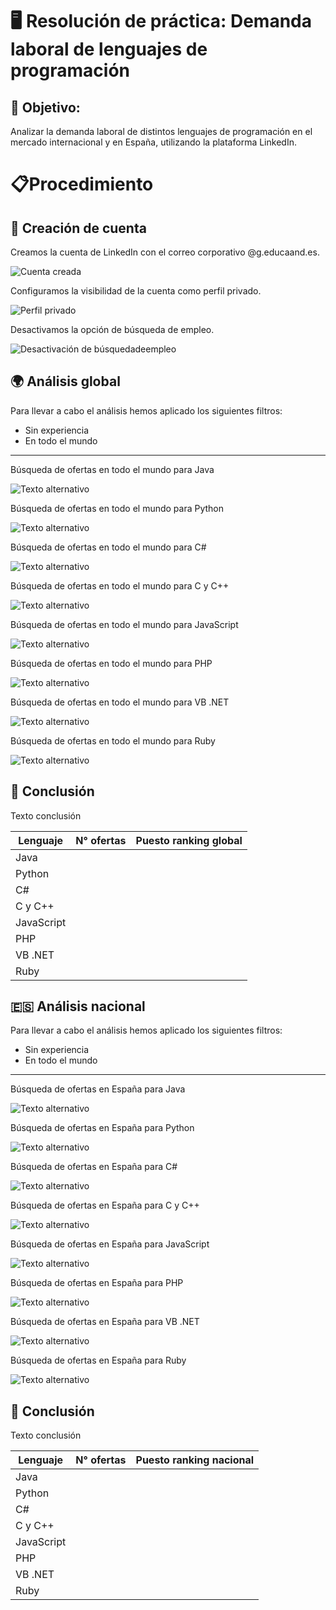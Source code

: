 # 🖥️ Resolución de práctica: Demanda laboral de lenguajes de programación  

## 🎯 Objetivo:  
  
Analizar la demanda laboral de distintos lenguajes de programación en el mercado internacional y en España, utilizando la plataforma LinkedIn.

# 📋​Procedimiento
## 👤 Creación de cuenta  
  Creamos la cuenta de LinkedIn con el correo corporativo @g.educaand.es.
  
  ![Cuenta creada](../img/Capture_0.png)

  Configuramos la visibilidad de la cuenta como perfil privado.
  
  ![Perfil privado](../img/Capture_1.png)

  Desactivamos la opción de búsqueda de empleo.
  
  ![Desactivación de búsquedadeempleo](../img/Capture_2.png)
  
## 🌍 Análisis global
  
  Para llevar a cabo el análisis hemos aplicado los siguientes filtros:  
  * Sin experiencia  
  * En todo el mundo  
  
  ---
  Búsqueda de ofertas en todo el mundo para Java

  ![Texto alternativo](../img/java_world.png)
  
  Búsqueda de ofertas en todo el mundo para Python

  ![Texto alternativo](../img/python_world.png)
  
  Búsqueda de ofertas en todo el mundo para C#

  ![Texto alternativo](../img/Csharp_world.png)
  
  Búsqueda de ofertas en todo el mundo para C y C++

  ![Texto alternativo](../img/C_world.png)
  
  Búsqueda de ofertas en todo el mundo para JavaScript

  ![Texto alternativo](../img/javascript_world.png)
  
  Búsqueda de ofertas en todo el mundo para PHP

  ![Texto alternativo](../img/php_world.png)
  
  Búsqueda de ofertas en todo el mundo para VB .NET

  ![Texto alternativo](../img/vb_world.png)
  
  Búsqueda de ofertas en todo el mundo para Ruby

  ![Texto alternativo](../img/ruby_world.png)
  
## 🧠 Conclusión 

  Texto conclusión 

|Lenguaje|N° ofertas|Puesto ranking global|
|--------|----------|---------------------|
|Java| | |
|Python| | |
|C#| | |
|C y C++| | |
|JavaScript| | |
|PHP| | |
|VB .NET| | |
|Ruby| | |


## 🇪🇸 Análisis nacional

  
  Para llevar a cabo el análisis hemos aplicado los siguientes filtros:  
  * Sin experiencia  
  * En todo el mundo  
  
  ---

  Búsqueda de ofertas en España para Java

  ![Texto alternativo](../img/java_espana.png)
  
  Búsqueda de ofertas en España para Python

  ![Texto alternativo](../img/python_espana.png)
  
  Búsqueda de ofertas en España para C#

  ![Texto alternativo](../img/Csharp_espana.png)
  
  Búsqueda de ofertas en España para C y C++

  ![Texto alternativo](../img/C_espana.png)
  
  Búsqueda de ofertas en España para JavaScript

  ![Texto alternativo](../img/javascript_espana.png)
  
  Búsqueda de ofertas en España para PHP

  ![Texto alternativo](../img/php_espana.png)
  
  Búsqueda de ofertas en España para VB .NET

  ![Texto alternativo](../img/vb_espana.png)
  
  Búsqueda de ofertas en España para Ruby

  ![Texto alternativo](../img/ruby_espana.png)
  
## 🧠 Conclusión

  Texto conclusión 

|Lenguaje|N° ofertas|Puesto ranking nacional|
|--------|----------|---------------------|
|Java| | |
|Python| | |
|C#| | |
|C y C++| | |
|JavaScript| | |
|PHP| | |
|VB .NET| | |
|Ruby| | |
